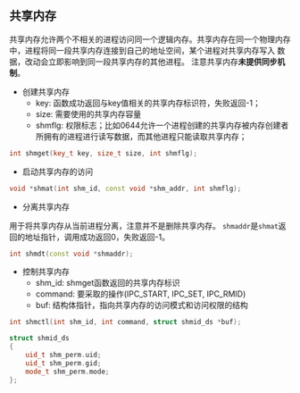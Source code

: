 

## 共享内存

共享内存允许两个不相关的进程访问同一个逻辑内存。共享内存在同一个物理内存中，进程将同一段共享内存连接到自己的地址空间，某个进程对共享内存写入
数据，改动会立即影响到同一段共享内存的其他进程。 注意共享内存**未提供同步机制**。


* 创建共享内存
	* key: 函数成功返回与key值相关的共享内存标识符，失败返回-1；
	* size: 需要使用的共享内存容量
	* shmflg: 权限标志；比如0644允许一个进程创建的共享内存被内存创建者所拥有的进程进行读写数据，而其他进程只能读取共享内存；

```c++
int shmget(key_t key, size_t size, int shmflg);
```

* 启动共享内存的访问

```c++
void *shmat(int shm_id, const void *shm_addr, int shmflg);  
```

* 分离共享内存

用于将共享内存从当前进程分离，注意并不是删除共享内存。 `shmaddr`是`shmat`返回的地址指针，调用成功返回0，失败返回-1。

```c++
int shmdt(const void *shmaddr);  
```

* 控制共享内存
	* shm_id: shmget函数返回的共享内存标识
	* command: 要采取的操作(IPC_START, IPC_SET, IPC_RMID)
	* buf: 结构体指针，指向共享内存的访问模式和访问权限的结构


```c++
int shmctl(int shm_id, int command, struct shmid_ds *buf);    

struct shmid_ds  
{  
    uid_t shm_perm.uid;  
    uid_t shm_perm.gid;  
    mode_t shm_perm.mode;  
}; 
```